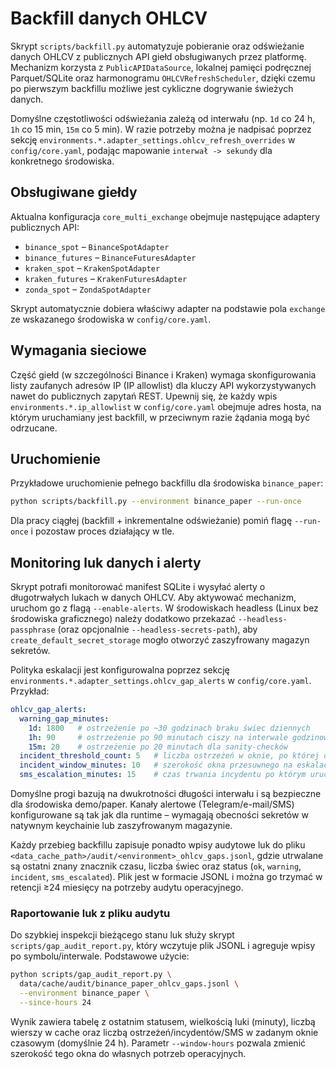 # Backfill danych OHLCV

Skrypt `scripts/backfill.py` automatyzuje pobieranie oraz odświeżanie danych OHLCV
z publicznych API giełd obsługiwanych przez platformę. Mechanizm korzysta z
`PublicAPIDataSource`, lokalnej pamięci podręcznej Parquet/SQLite oraz
harmonogramu `OHLCVRefreshScheduler`, dzięki czemu po pierwszym backfillu
możliwe jest cykliczne dogrywanie świeżych danych.

Domyślne częstotliwości odświeżania zależą od interwału (np. `1d` co 24 h,
`1h` co 15 min, `15m` co 5 min). W razie potrzeby można je nadpisać poprzez
sekcję `environments.*.adapter_settings.ohlcv_refresh_overrides` w
`config/core.yaml`, podając mapowanie `interwał -> sekundy` dla konkretnego
środowiska.

## Obsługiwane giełdy

Aktualna konfiguracja `core_multi_exchange` obejmuje następujące adaptery
publicznych API:

- `binance_spot` – `BinanceSpotAdapter`
- `binance_futures` – `BinanceFuturesAdapter`
- `kraken_spot` – `KrakenSpotAdapter`
- `kraken_futures` – `KrakenFuturesAdapter`
- `zonda_spot` – `ZondaSpotAdapter`

Skrypt automatycznie dobiera właściwy adapter na podstawie pola `exchange`
ze wskazanego środowiska w `config/core.yaml`.

## Wymagania sieciowe

Część giełd (w szczególności Binance i Kraken) wymaga skonfigurowania listy
zaufanych adresów IP (IP allowlist) dla kluczy API wykorzystywanych nawet do
publicznych zapytań REST. Upewnij się, że każdy wpis `environments.*.ip_allowlist`
w `config/core.yaml` obejmuje adres hosta, na którym uruchamiany jest backfill,
w przeciwnym razie żądania mogą być odrzucane.

## Uruchomienie

Przykładowe uruchomienie pełnego backfillu dla środowiska `binance_paper`:

```bash
python scripts/backfill.py --environment binance_paper --run-once
```

Dla pracy ciągłej (backfill + inkrementalne odświeżanie) pomiń flagę `--run-once`
i pozostaw proces działający w tle.

## Monitoring luk danych i alerty

Skrypt potrafi monitorować manifest SQLite i wysyłać alerty o długotrwałych
lukach w danych OHLCV. Aby aktywować mechanizm, uruchom go z flagą
`--enable-alerts`. W środowiskach headless (Linux bez środowiska graficznego)
należy dodatkowo przekazać `--headless-passphrase` (oraz opcjonalnie
`--headless-secrets-path`), aby `create_default_secret_storage` mogło otworzyć
zaszyfrowany magazyn sekretów.

Polityka eskalacji jest konfigurowalna poprzez sekcję
`environments.*.adapter_settings.ohlcv_gap_alerts` w `config/core.yaml`.
Przykład:

```yaml
ohlcv_gap_alerts:
  warning_gap_minutes:
    1d: 1800   # ostrzeżenie po ~30 godzinach braku świec dziennych
    1h: 90     # ostrzeżenie po 90 minutach ciszy na interwale godzinowym
    15m: 20    # ostrzeżenie po 20 minutach dla sanity-checków
  incident_threshold_count: 5   # liczba ostrzeżeń w oknie, po której otwieramy incydent
  incident_window_minutes: 10   # szerokość okna przesuwnego na eskalację (Telegram + e-mail)
  sms_escalation_minutes: 15    # czas trwania incydentu po którym uruchamiamy SMS
```

Domyślne progi bazują na dwukrotności długości interwału i są bezpieczne dla
środowiska demo/paper. Kanały alertowe (Telegram/e-mail/SMS) konfigurowane są
tak jak dla runtime – wymagają obecności sekretów w natywnym keychainie lub
zaszyfrowanym magazynie.

Każdy przebieg backfillu zapisuje ponadto wpisy audytowe luk do pliku
`<data_cache_path>/audit/<environment>_ohlcv_gaps.jsonl`, gdzie utrwalane są
ostatni znany znacznik czasu, liczba świec oraz status (`ok`, `warning`,
`incident`, `sms_escalated`). Plik jest w formacie JSONL i można go trzymać w
retencji ≥24 miesięcy na potrzeby audytu operacyjnego.

### Raportowanie luk z pliku audytu

Do szybkiej inspekcji bieżącego stanu luk służy skrypt
`scripts/gap_audit_report.py`, który wczytuje plik JSONL i agreguje wpisy po
symbolu/interwale. Podstawowe użycie:

```bash
python scripts/gap_audit_report.py \
  data/cache/audit/binance_paper_ohlcv_gaps.jsonl \
  --environment binance_paper \
  --since-hours 24
```

Wynik zawiera tabelę z ostatnim statusem, wielkością luki (minuty), liczbą
wierszy w cache oraz liczbą ostrzeżeń/incydentów/SMS w zadanym oknie
czasowym (domyślnie 24 h). Parametr `--window-hours` pozwala zmienić szerokość
tego okna do własnych potrzeb operacyjnych.